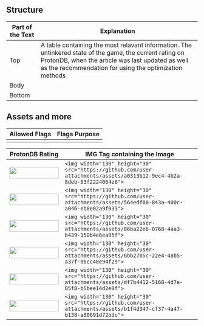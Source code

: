 ## Structure
| Part of the Text | Explanation                                                                                                                                                                                                            |
|------------------|------------------------------------------------------------------------------------------------------------------------------------------------------------------------------------------------------------------------|
| Top              | A table containing the most relavant information. The untinkered state of the game, the current rating on ProtonDB, when the article was last updated as well as the recommendation for using the optimization methods |
| Body             |                                                                                                                                                                                                                        |
| Bottom           |                                                                                                                                                                                                                        |

## Assets and more

| Allowed Flags | Flags Purpose |
| --- | --- |
| |  |

| ProtonDB Rating                                                                                                     | IMG Tag containing the Image                                                                                          |
|---------------------------------------------------------------------------------------------------------------------|-----------------------------------------------------------------------------------------------------------------------|
| <img width="130" height="30" src="https://github.com/user-attachments/assets/a0313b12-9ec4-4b2a-8deb-53f2224064e6"> | `<img width="130" height="30" src="https://github.com/user-attachments/assets/a0313b12-9ec4-4b2a-8deb-53f2224064e6">` |
| <img width="130" height="30" src="https://github.com/user-attachments/assets/564edf80-843a-400c-a046-eb8e02a9f033"> | `<img width="130" height="30" src="https://github.com/user-attachments/assets/564edf80-843a-400c-a046-eb8e02a9f033">` |
| <img width="130" height="30" src="https://github.com/user-attachments/assets/86ba22e6-0768-4aa3-b439-150b4e6ea95f"> | `<img width="130" height="30" src="https://github.com/user-attachments/assets/86ba22e6-0768-4aa3-b439-150b4e6ea95f">` |
| <img width="130" height="30" src="https://github.com/user-attachments/assets/6bb27b5c-22e4-4ab5-a37f-06cc48e94f29"> | `<img width="130" height="30" src="https://github.com/user-attachments/assets/6bb27b5c-22e4-4ab5-a37f-06cc48e94f29">` |
| <img width="130" height="30" src="https://github.com/user-attachments/assets/df7b4412-5168-4d7e-85f8-b5bee14d2e0f"> | `<img width="130" height="30" src="https://github.com/user-attachments/assets/df7b4412-5168-4d7e-85f8-b5bee14d2e0f">` |
| <img width="130" height="30" src="https://github.com/user-attachments/assets/b1f4d347-cf37-4a47-b138-a80691d72bdc"> | `<img width="130" height="30" src="https://github.com/user-attachments/assets/b1f4d347-cf37-4a47-b138-a80691d72bdc">` |
